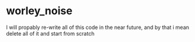 # worley_noise
I will propably re-write all of this code in the near future, and by that i mean delete all of it and start from scratch
